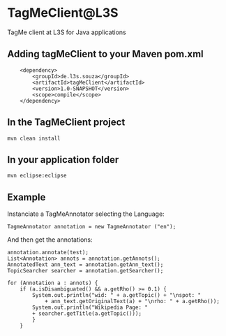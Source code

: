 TagMeClient@L3S
=================

TagMe client at L3S for Java applications

Adding tagMeClient to your Maven pom.xml
-----------------------------------

		<dependency>
			<groupId>de.l3s.souza</groupId>
  			<artifactId>tagMeClient</artifactId>
  			<version>1.0-SNAPSHOT</version>
  			<scope>compile</scope>
		</dependency>

In the TagMeClient project
-----------------------------------
```
mvn clean install
```

In your application folder
-----------------------------------
```
mvn eclipse:eclipse
```

Example
-----------------------------------
Instanciate a TagMeAnnotator selecting the Language:
```
TagmeAnnotator annotation = new TagmeAnnotator ("en");
```
And then get the annotations:
```
annotation.annotate(test);
List<Annotation> annots = annotation.getAnnots();
AnnotatedText ann_text = annotation.getAnn_text();
TopicSearcher searcher = annotation.getSearcher();

for (Annotation a : annots) {
  	if (a.isDisambiguated() && a.getRho() >= 0.1) {
  		System.out.println("wid: " + a.getTopic() + "\nspot: "
  			+ ann_text.getOriginalText(a) + "\nrho: " + a.getRho());
  		System.out.println("Wikipedia Page: "
  		+ searcher.getTitle(a.getTopic()));
  		}
  	}
 ```
